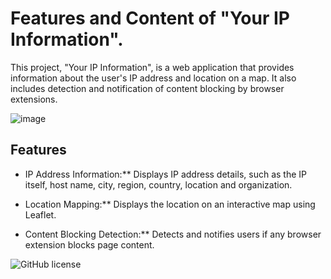 # Features and Content of "Your IP Information".

This project, "Your IP Information", is a web application that provides information about the user's IP address and location on a map. It also includes detection and notification of content blocking by browser extensions.

![image](https://github.com/qzxtu/Your-IP-Information/assets/69091361/c4954071-2b3e-4634-ad17-032f41b57b61)

## Features

- IP Address Information:** Displays IP address details, such as the IP itself, host name, city, region, country, location and organization.

- Location Mapping:** Displays the location on an interactive map using Leaflet.

- Content Blocking Detection:** Detects and notifies users if any browser extension blocks page content.

![GitHub license](https://img.shields.io/badge/license-MIT-blue.svg)

